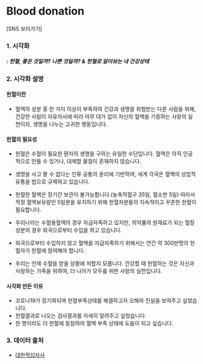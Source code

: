 # Blood donation
[SNS 보러가기]

### 1. 시각화
##### : 헌혈, 좋은 것일까? 나쁜 것일까? & 헌혈로 알아보는 내 건강상태


### 2. 시각화 설명

#### 헌혈이란
- 혈액의 성분 중 한 가지 이상이 부족하여 건강과 생명을 위협받는 다른 사람을 위해, 건강한 사람이 자유의사에 따라 아무 대가 없이 자신의 혈액을 기증하는 사랑의 실천이자, 생명을 나누는 고귀한 행동입니다.
#### 헌혈의 필요성
- 헌혈은 수혈이 필요한 환자의 생명을 구하는 유일한 수단입니다. 혈액은 아직 인공적으로 만들 수 있거나, 대체할 물질이 존재하지 않습니다.

- 생명을 사고 팔 수 없다는 인류 공통의 윤리에 기반하여, 세계 각국은 혈액의 상업적 유통을 법으로 규제하고 있습니다.

- 헌혈한 혈액은 장기간 보관이 불가능합니다.(농축적혈구 35일, 혈소판 5일) 따라서 적정 혈액보유량인 5일분을 유지하기 위해 헌혈자분들의 지속적이고 꾸준한 헌혈이 필요합니다.

- 우리나라는 수혈용혈액의 경우 자급자족하고 있지만, 의약품의 원재료가 되는 혈장성분의 경우 외국으로부터 수입을 하고 있습니다.

- 외국으로부터 수입하지 않고 혈액을 자급자족하기 위해서는 연간 약 300만명의 헌혈자가 헌혈에 참여해야 합니다.

- 우리는 언제 수혈을 받을 상황에 처할지 모릅니다. 건강할 때 헌혈하는 것은 자신과 사랑하는 가족을 위하여, 더 나아가 모두를 위한 사랑의 실천입니다.

#### 시각화 만든 이유

- 코로나19가 장기화되며 헌혈부족상태를 해결하고자 오해와 진실을 보여주고 싶었습니다.
- 헌혈결과로 나오는 검사결과를 자세히 알려주고 싶었습니다.
- 한 명이라도 더 헌혈에 동참하여 혈액 부족 상태에 도움이 되고 싶습니다.

### 3. 데이터 출처
- [대한적십자사](https://www.bloodinfo.net/main.do)
